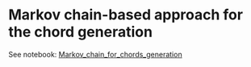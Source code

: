 # Markov chain-based approach for the chord generation

See notebook: [Markov_chain_for_chords_generation](Markov_chain_for_chords_generation.ipynb)
